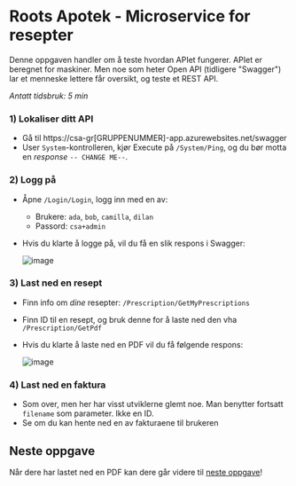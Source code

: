 # Roots Apotek - Microservice for resepter

Denne oppgaven handler om å teste hvordan APIet fungerer. APIet er beregnet for maskiner. Men noe som heter Open API (tidligere "Swagger") lar et menneske lettere får oversikt, og teste et REST API.

*Antatt tidsbruk: 5 min*

### 1) Lokaliser ditt API

- Gå til https://csa-gr[GRUPPENUMMER]-app.azurewebsites.net/swagger
- User `System`-kontrolleren, kjør Execute på `/System/Ping`, og du bør motta en *response* `-- CHANGE ME--`.

### 2) Logg på
- Åpne `/Login/Login`, logg inn med en av:
  - Brukere: `ada`, `bob`, `camilla`, `dilan` 
  - Passord: `csa+admin`  
- Hvis du klarte å logge på, vil du få en slik respons i Swagger:

  ![image](https://user-images.githubusercontent.com/4437745/231814625-7bad51d0-ed19-4efb-897e-149d8fae0bd5.png)



### 3) Last ned en resept
- Finn info om *dine* resepter: `/Prescription/GetMyPrescriptions`
- Finn ID til en resept, og bruk denne for å laste ned den vha `/Prescription/GetPdf`
- Hvis du klarte å laste ned en PDF vil du få følgende respons:

  ![image](https://user-images.githubusercontent.com/4437745/231814072-8371b082-f4b5-4ef9-8a24-daa5f61c01f4.png)


### 4) Last ned en faktura
- Som over, men her har visst utviklerne glemt noe. Man benytter fortsatt `filename` som parameter. Ikke en ID. 
- Se om du kan hente ned en av fakturaene til brukeren 

## Neste oppgave
Når dere har lastet ned en PDF kan dere går videre til [neste oppgave](./2_les-logger-i-Splunk.md)!

